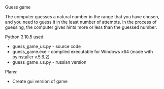 Guess game 

The computer guesses a natural number in the range that you have chosen, and you need to guess it in the least number of attempts. In the process of guessing, the computer gives hints more or less than the guessed number.

Python 3.10.5 used

- guess_game_us.py - source code
- guess_game.exe - compiled executable for Windows x64 (made with pyinstaller v.5.6.2)
- guess_game_us.py - russian version

Plans:

- Create gui version of game